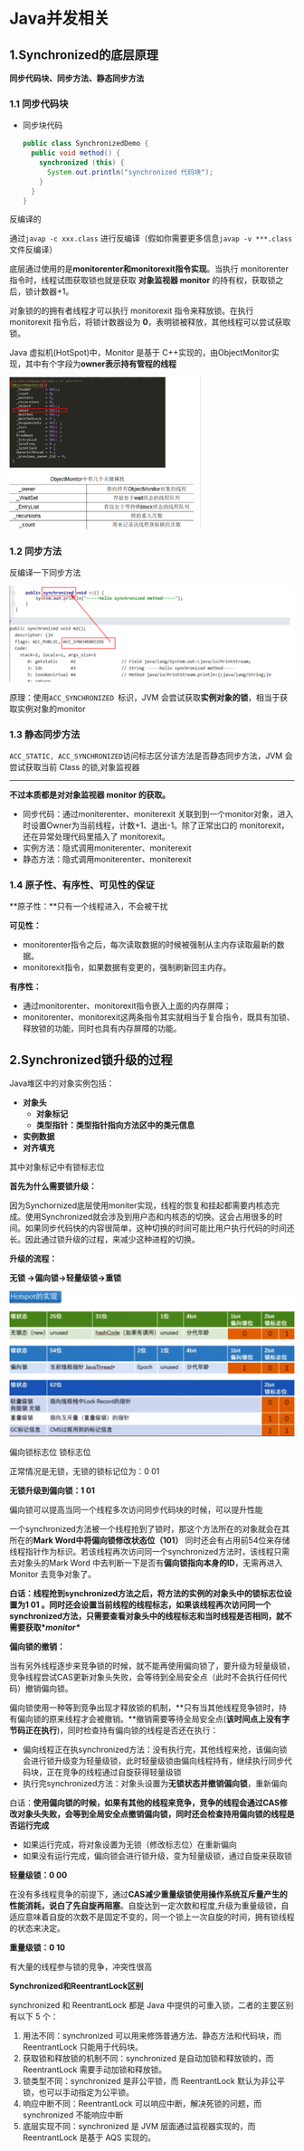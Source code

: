 # Java并发相关

## 1.Synchronized的底层原理

**同步代码块、同步方法、静态同步方法**

### 1.1 同步代码块

- 同步块代码

  ```java
  public class SynchronizedDemo {   
    public void method() {       
      synchronized (this) {           
        System.out.println("synchronized 代码块");       
      }    
    } 
  }
  ```

反编译的

通过`javap -c xxx.class` 进行反编译（假如你需要更多信息`javap -v ***.class`文件反编译）

底层通过使用的是**monitorenter和monitorexit指令实现**。当执行 monitorenter 指令时，线程试图获取锁也就是获取 **对象监视器 monitor** 的持有权，获取锁之后，锁计数器+1。

对象锁的的拥有者线程才可以执行 monitorexit 指令来释放锁。在执行 monitorexit 指令后，将锁计数器设为 **0**，表明锁被释放，其他线程可以尝试获取锁。

Java 虚拟机(HotSpot)中，Monitor 是基于 C++实现的，由ObjectMonitor实现，其中有个字段为**owner表示持有管程的线程**

<img src="./Java并发相关.assets/image-20240902224823252.png" alt="image-20240902224823252" style="zoom:33%;" />

### 1.2 同步方法

反编译一下同步方法

<img src="./Java并发相关.assets/image-20240902225043734.png" alt="image-20240902225043734" style="zoom:50%;" />

原理：使用`ACC_SYNCHRONIZED `标识，JVM 会尝试获取**实例对象的锁**，相当于获取实例对象的monitor

### 1.3 静态同步方法

`ACC_STATIC, ACC_SYNCHRONIZED`访问标志区分该方法是否静态同步方法，JVM 会尝试获取当前 Class 的锁,对象监视器

------

**不过本质都是对对象监视器 monitor 的获取。**

- 同步代码：通过moniterenter、moniterexit 关联到到一个monitor对象，进入时设置Owner为当前线程，计数+1、退出-1。除了正常出口的 monitorexit，还在异常处理代码里插入了 monitorexit。
- 实例方法：隐式调用moniterenter、moniterexit
- 静态方法：隐式调用moniterenter、moniterexit

### 1.4 原子性、有序性、可见性的保证

**原子性：**只有一个线程进入，不会被干扰

**可见性：**

- monitorenter指令之后，每次读取数据的时候被强制从主内存读取最新的数据。
- monitorexit指令，如果数据有变更的，强制刷新回主内存。

**有序性：**

- 通过monitorenter、monitorexit指令嵌入上面的内存屏障；
- monitorenter、monitorexit这两条指令其实就相当于复合指令，既具有加锁、释放锁的功能，同时也具有内存屏障的功能。

## 2.Synchronized锁升级的过程

Java堆区中的对象实例包括：

- **对象头**
  - **对象标记**
  - **类型指针：类型指针指向方法区中的类元信息**
- **实例数据**
- **对齐填充**

其中对象标记中有锁标志位

**首先为什么需要锁升级：**

因为Synchornized底层使用moniter实现，线程的恢复和挂起都需要内核态完成。使用Synchronized就会涉及到用户态和内核态的切换。这会占用很多的时间。如果同步代码快的内容很简单，这种切换的时间可能比用户执行代码的时间还长。因此通过锁升级的过程，来减少这种进程的切换。



**升级的流程：**

**无锁 →偏向锁→轻量级锁→重锁**

![image-20240902225925499](./Java并发相关.assets/image-20240902225925499.png)



偏向锁标志位 锁标志位

正常情况是无锁，无锁的锁标记位为：0 01

**无锁升级到偏向锁：1 01**

偏向锁可以提高当同一个线程多次访问同步代码块的时候，可以提升性能

一个synchronized方法被一个线程抢到了锁时，那这个方法所在的对象就会在其所在的**Mark Word中将偏向锁修改状态位（101）** 同时还会有占用前54位来存储线程指针作为标识。若该线程再次访问同一个synchronized方法时，该线程只需去对象头的Mark Word 中去判断一下是否有**偏向锁指向本身的ID**，无需再进入 Monitor 去竞争对象了。

**白话：线程抢到synchronized方法之后，将方法的实例的对象头中的锁标志位设置为1 01 。同时还会设置当前线程的线程标志，如果该线程再次访问同一个synchronized方法，只需要查看对象头中的线程标志和当时线程是否相同，就不需要获取\**monitor\****

**偏向锁的撤销：**

当有另外线程逐步来竞争锁的时候，就不能再使用偏向锁了，要升级为轻量级锁，竞争线程尝试CAS更新对象头失败，会等待到全局安全点（此时不会执行任何代码）撤销偏向锁。

偏向锁使用一种等到竞争出现才释放锁的机制，**只有当其他线程竞争锁时，持有偏向锁的原来线程才会被撤销。**撤销需要等待全局安全点(**该时间点上没有字节码正在执行**)，同时检查持有偏向锁的线程是否还在执行：

- 偏向线程正在执synchronized方法：没有执行完，其他线程来抢，该偏向锁会进行锁升级变为轻量级锁，此时轻量级锁由偏向线程持有，继续执行同步代码块，正在竞争的线程通过自旋获得轻量级锁
- 执行完synchronized方法：对象头设置为**无锁状态并撤销偏向锁**，重新偏向

白话：**使用偏向锁的时候，如果有其他的线程来竞争，竞争的线程会通过CAS修改对象头失败，会等到全局安全点撤销偏向锁，同时还会检查持用偏向锁的线程是否运行完成**

- 如果运行完成，将对象设置为无锁（修改标志位）在重新偏向
- 如果没有运行完成，偏向锁会进行锁升级，变为轻量级锁，通过自旋来获取锁

**轻量级锁：0 00**

在没有多线程竞争的前提下，通过**CAS减少重量级锁使用操作系统互斥量产生的性能消耗，说白了先自旋再阻塞**。自旋达到一定次数和程度,升级为重量级锁，自适应意味着自旋的次数不是固定不变的，同一个锁上一次自旋的时间，拥有锁线程的状态来决定。

**重量级锁：0 10**

有大量的线程参与锁的竞争，冲突性很高

**Synchronized和ReentrantLock区别**

synchronized 和 ReentrantLock 都是 Java 中提供的可重入锁，二者的主要区别有以下 5 个：

1. 用法不同：synchronized 可以用来修饰普通方法、静态方法和代码块，而 ReentrantLock 只能用于代码块。
2. 获取锁和释放锁的机制不同：synchronized 是自动加锁和释放锁的，而 ReentrantLock 需要手动加锁和释放锁。
3. 锁类型不同：synchronized 是非公平锁，而 ReentrantLock 默认为非公平锁，也可以手动指定为公平锁。
4. 响应中断不同：ReentrantLock 可以响应中断，解决死锁的问题，而 synchronized 不能响应中断
5. 底层实现不同：synchronized 是 JVM 层面通过监视器实现的，而 ReentrantLock 是基于 AQS 实现的。